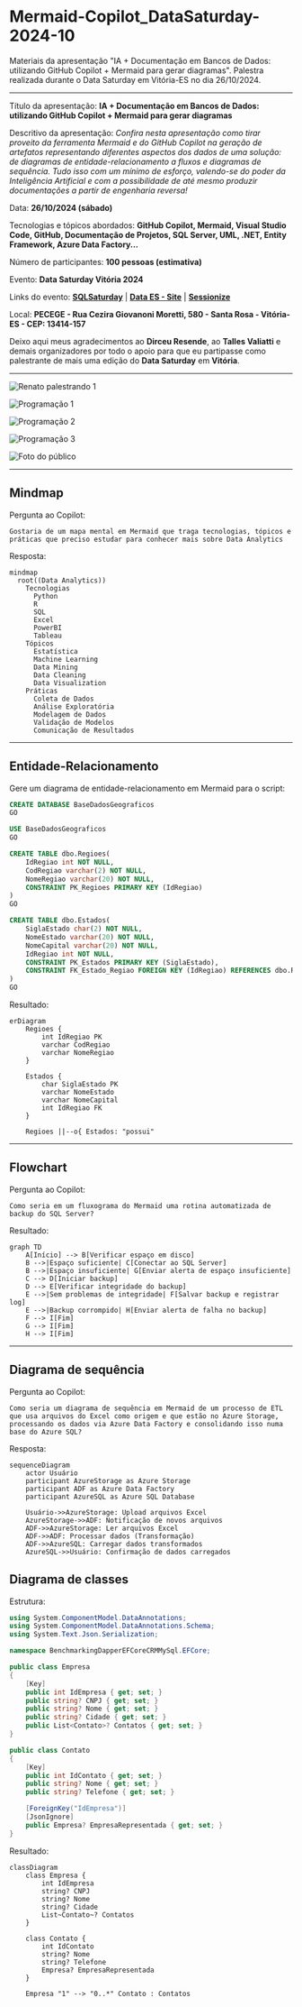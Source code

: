 # Mermaid-Copilot_DataSaturday-2024-10
Materiais da apresentação "IA + Documentação em Bancos de Dados: utilizando GitHub Copilot + Mermaid para gerar diagramas". Palestra realizada durante o Data Saturday em Vitória-ES no dia 26/10/2024.

---

Título da apresentação: **IA + Documentação em Bancos de Dados: utilizando GitHub Copilot + Mermaid para gerar diagramas**

Descritivo da apresentação: *Confira nesta apresentação como tirar proveito da ferramenta Mermaid e do GitHub Copilot na geração de artefatos representando diferentes aspectos dos dados de uma solução: de diagramas de entidade-relacionamento a fluxos e diagramas de sequência. Tudo isso com um mínimo de esforço, valendo-se do poder da Inteligência Artificial e com a possibilidade de até mesmo produzir documentações a partir de engenharia reversa!*

Data: **26/10/2024 (sábado)**

Tecnologias e tópicos abordados: **GitHub Copilot, Mermaid, Visual Studio Code, GitHub, Documentação de Projetos, SQL Server, UML, .NET, Entity Framework, Azure Data Factory...**

Número de participantes: **100 pessoas (estimativa)**

Evento: **Data Saturday Vitória 2024**

Links do evento: **[SQLSaturday](https://sqlsaturday.com/2024-10-26-sqlsaturday1100/)** | **[Data ES - Site](https://dataes.com.br/)** | **[Sessionize](https://sessionize.com/sql-saturday-vitoria-2024/)**

Local: **PECEGE - Rua Cezira Giovanoni Moretti, 580 - Santa Rosa - Vitória-ES - CEP: 13414-157**

Deixo aqui meus agradecimentos ao **Dirceu Resende**, ao **Talles Valiatti** e demais organizadores por todo o apoio para que eu partipasse como palestrante de mais uma edição do **Data Saturday** em **Vitória**.

---

![Renato palestrando 1](img/mermaid-01.JPG)

![Programação 1](img/progr-pt1.png)

![Programação 2](img/progr-pt2.png)

![Programação 3](img/progr-pt3.png)

![Foto do público](img/dataes-2024-publico.jpg)

---

## Mindmap

Pergunta ao Copilot:

```
Gostaria de um mapa mental em Mermaid que traga tecnologias, tópicos e práticas que preciso estudar para conhecer mais sobre Data Analytics
```

Resposta:

```mermaid
mindmap
  root((Data Analytics))
    Tecnologias
      Python
      R
      SQL
      Excel
      PowerBI
      Tableau
    Tópicos
      Estatística
      Machine Learning
      Data Mining
      Data Cleaning
      Data Visualization
    Práticas
      Coleta de Dados
      Análise Exploratória
      Modelagem de Dados
      Validação de Modelos
      Comunicação de Resultados
```

---

## Entidade-Relacionamento

Gere um diagrama de entidade-relacionamento em Mermaid para o script:

```sql
CREATE DATABASE BaseDadosGeograficos
GO

USE BaseDadosGeograficos
GO

CREATE TABLE dbo.Regioes(
	IdRegiao int NOT NULL,
	CodRegiao varchar(2) NOT NULL,
	NomeRegiao varchar(20) NOT NULL,
	CONSTRAINT PK_Regioes PRIMARY KEY (IdRegiao)
)
GO

CREATE TABLE dbo.Estados(
	SiglaEstado char(2) NOT NULL,
	NomeEstado varchar(20) NOT NULL,
	NomeCapital varchar(20) NOT NULL,
	IdRegiao int NOT NULL,
	CONSTRAINT PK_Estados PRIMARY KEY (SiglaEstado),
	CONSTRAINT FK_Estado_Regiao FOREIGN KEY (IdRegiao) REFERENCES dbo.Regioes(IdRegiao)
)
GO
```

Resultado:

```mermaid
erDiagram
    Regioes {
        int IdRegiao PK
        varchar CodRegiao
        varchar NomeRegiao
    }

    Estados {
        char SiglaEstado PK
        varchar NomeEstado
        varchar NomeCapital
        int IdRegiao FK
    }

    Regioes ||--o{ Estados: "possui"
```

---

## Flowchart

Pergunta ao Copilot:

```
Como seria em um fluxograma do Mermaid uma rotina automatizada de backup do SQL Server?
```

Resultado:

```mermaid
graph TD
    A[Início] --> B[Verificar espaço em disco]
    B -->|Espaço suficiente| C[Conectar ao SQL Server]
    B -->|Espaço insuficiente| G[Enviar alerta de espaço insuficiente]
    C --> D[Iniciar backup]
    D --> E[Verificar integridade do backup]
    E -->|Sem problemas de integridade| F[Salvar backup e registrar log]
    E -->|Backup corrompido| H[Enviar alerta de falha no backup]
    F --> I[Fim]
    G --> I[Fim]
    H --> I[Fim]
```

---

## Diagrama de sequência

Pergunta ao Copilot:

```
Como seria um diagrama de sequência em Mermaid de um processo de ETL que usa arquivos do Excel como origem e que estão no Azure Storage, processando os dados via Azure Data Factory e consolidando isso numa base do Azure SQL?
```

Resposta:

```mermaid
sequenceDiagram
    actor Usuário
    participant AzureStorage as Azure Storage
    participant ADF as Azure Data Factory
    participant AzureSQL as Azure SQL Database

    Usuário->>AzureStorage: Upload arquivos Excel
    AzureStorage->>ADF: Notificação de novos arquivos
    ADF->>AzureStorage: Ler arquivos Excel
    ADF->>ADF: Processar dados (Transformação)
    ADF->>AzureSQL: Carregar dados transformados
    AzureSQL->>Usuário: Confirmação de dados carregados
```

## Diagrama de classes

Estrutura:

```csharp
using System.ComponentModel.DataAnnotations;
using System.ComponentModel.DataAnnotations.Schema;
using System.Text.Json.Serialization;

namespace BenchmarkingDapperEFCoreCRMMySql.EFCore;

public class Empresa
{
    [Key]
    public int IdEmpresa { get; set; }
    public string? CNPJ { get; set; }
    public string? Nome { get; set; }
    public string? Cidade { get; set; }
    public List<Contato>? Contatos { get; set; }
}

public class Contato
{
    [Key]
    public int IdContato { get; set; }
    public string? Nome { get; set; }
    public string? Telefone { get; set; }

    [ForeignKey("IdEmpresa")]
    [JsonIgnore]
    public Empresa? EmpresaRepresentada { get; set; }
}
```

Resultado:

```mermaid
classDiagram
    class Empresa {
        int IdEmpresa
        string? CNPJ
        string? Nome
        string? Cidade
        List~Contato~? Contatos
    }

    class Contato {
        int IdContato
        string? Nome
        string? Telefone
        Empresa? EmpresaRepresentada
    }

    Empresa "1" --> "0..*" Contato : Contatos
```